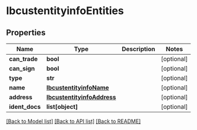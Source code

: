 # IbcustentityinfoEntities

## Properties
Name | Type | Description | Notes
------------ | ------------- | ------------- | -------------
**can_trade** | **bool** |  | [optional] 
**can_sign** | **bool** |  | [optional] 
**type** | **str** |  | [optional] 
**name** | [**IbcustentityinfoName**](IbcustentityinfoName.md) |  | [optional] 
**address** | [**IbcustentityinfoAddress**](IbcustentityinfoAddress.md) |  | [optional] 
**ident_docs** | **list[object]** |  | [optional] 

[[Back to Model list]](../README.md#documentation-for-models) [[Back to API list]](../README.md#documentation-for-api-endpoints) [[Back to README]](../README.md)


